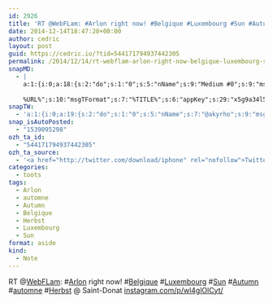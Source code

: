```yaml
---
id: 2926
title: 'RT @WebFLam: #Arlon right now! #Belgique #Luxembourg #Sun #Autumn #automne #Herbst @ Saint-Donat instagram.com/p/wl4glOlCyt/'
date: 2014-12-14T18:47:20+00:00
author: cedric
layout: post
guid: https://cedric.io/?tid=544171794937442305
permalink: /2014/12/14/rt-webflam-arlon-right-now-belgique-luxembourg-sun-autumn-automne-herbst-saint-donat-instagram-com-p-wl4glolcyt/
snapMD:
  - |
    a:1:{i:0;a:18:{s:2:"do";s:1:"0";s:5:"nName";s:9:"Medium #0";s:9:"msgFormat";s:19:"%FULLTEXT%
    
    %URL%";s:10:"msgTFormat";s:7:"%TITLE%";s:6:"appKey";s:29:"x5g9a34l5z294i5y2q284e4g54454";s:6:"appSec";s:85:"d3h0a44e4s2b4i5u2r234m5f5b4v2l5q2a444h574347464a454x2w20374447494c484b4w2c464f5u2d4z2";s:8:"inclTags";s:1:"1";s:7:"fltrsOn";i:0;s:5:"fltrs";a:0:{}s:7:"proxyOn";i:0;s:7:"useSURL";i:0;s:1:"v";i:350;s:4:"publ";s:1:"0";s:11:"accessToken";s:65:"2353413aa5437433e5648ccf74a16119308317c52d1a24d8ed99f26add037528a";s:12:"appAppUserID";s:65:"104b21fd8da79171a6e7bf800d03b4b761204f242935e05d2d86850a6b1635f77";s:14:"appAppUserName";s:26:"Cédric Bousmanne (akyrho)";s:13:"appAppUserURL";s:26:"https://medium.com/@akyrho";s:7:"pubList";a:0:{}}}
snapTW:
  - 'a:1:{i:0;a:19:{s:2:"do";s:1:"0";s:5:"nName";s:7:"@akyrho";s:9:"msgFormat";s:26:"%TITLE%. %EXCERPT% - %URL%";s:6:"appKey";s:55:"x5g9a8325v2y475r3c4m48584n53446p423r3r5u3e356j5j3k4r2p3";s:6:"appSec";s:105:"d3h0a94o46415u594v3q5l5n5l4r4x474x4j484o473u4i5w2m4k494z2k344n306n5r3l5v2s554p4n3p3k45495c3z4v4d3m3u5w525";s:7:"fltrsOn";i:0;s:5:"fltrs";a:0:{}s:7:"proxyOn";i:0;s:7:"useSURL";i:0;s:1:"v";i:350;s:5:"twURL";s:25:"http://twitter.com/akyrho";s:11:"accessToken";s:50:"6678782-Eyg60SCeh7762DEIsYtTPD5GVeOuSN8ATMdF2Lpppe";s:14:"accessTokenSec";s:45:"PgGDCbcYLJnR5esZjY9ID72A33mUNCYnQwaQTBsojSJNa";s:5:"tw140";i:0;s:10:"riComments";s:1:"1";s:11:"riCommentsM";s:1:"1";s:12:"riCommentsAA";s:1:"1";s:8:"attchImg";s:1:"1";s:9:"wpImgSize";s:4:"full";}}'
snap_isAutoPosted:
  - "1539095298"
ozh_ta_id:
  - "544171794937442305"
ozh_ta_source:
  - '<a href="http://twitter.com/download/iphone" rel="nofollow">Twitter for iPhone</a>'
categories:
  - toots
tags:
  - Arlon
  - automne
  - Autumn
  - Belgique
  - Herbst
  - Luxembourg
  - Sun
format: aside
kind:
  - Note
---
```

RT <span class="username username_linked">@<a href="https://twitter.com/WebFLam" title="Frédéric Lambert">WebFLam</a></span>: <span class="hashtag hashtag_local">#<a href="https://cedric.io/tag/arlon/">Arlon</a> right now! <span class="hashtag hashtag_local">#<a href="https://cedric.io/tag/belgique/">Belgique</a> <span class="hashtag hashtag_local">#<a href="https://cedric.io/tag/luxembourg/">Luxembourg</a> <span class="hashtag hashtag_local">#<a href="https://cedric.io/tag/sun/">Sun</a> <span class="hashtag hashtag_local">#<a href="https://cedric.io/tag/autumn/">Autumn</a> <span class="hashtag hashtag_local">#<a href="https://cedric.io/tag/automne/">automne</a> <span class="hashtag hashtag_local">#<a href="https://cedric.io/tag/herbst/">Herbst</a> @ Saint-Donat <a href="http://instagram.com/p/wl4glOlCyt/" title="http://instagram.com/p/wl4glOlCyt/" class="link link_untco">instagram.com/p/wl4glOlCyt/</a></p>